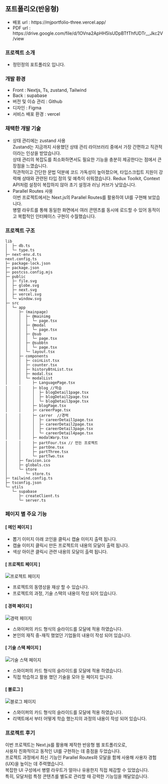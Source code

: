 <h2>포트폴리오(반응형)</h2>

<ul>
        <li>배포 url : https://mjportfolio-three.vercel.app/</li>
        <li>PDF url : https://drive.google.com/file/d/1OVna2ApHH5IsUDpBTfThfUDTr__Jkc2V/view</li>
</ul>

<h3>프로젝트 소개</h3>
<ul>
        <li>정민정의 포트폴리오 입니다.</li>
</ul>


<h3>개발 환경</h3>
<ul>
      <li>Front : Nextjs, Ts, zustand, Tailwind</li>
      <li>Back : supabase</li>
      <li>버전 및 이슈 관리 : Github</li>
      <li>디자인 : Figma</li>
      <li>서비스 배포 환경 : vercel</li>
</ul>


<h3>채택한 개발 기술</h3>
<ul>
      <li>  상태 관리에는 zustand 사용<br>
            Zustand는 지금까지 사용했던 상태 관리 라이브러리 중에서 가장 간편하고 직관적이라는 인상을 받았습니다.<br>
            상태 관리의 복잡도를 최소화하면서도 필요한 기능을 충분히 제공한다는 점에서 큰 장점을 느꼈습니다.<br>
            직관적이고 간단한 문법 덕분에 코드 가독성이 높아졌으며, 타입스크립트 지원이 강력해 상태와 관련된 타입 정의 및 예측이 쉬워졌습니다.
            Redux Toolkit, Context API처럼 설정이 복잡하지 않아 초기 설정과 러닝 커브가 낮았습니다.
      </li>
      <li>
            Parallel Routes 사용<br>
            이번 프로젝트에서는 Next.js의 Parallel Routes를 활용하여 UI를 구현해 보았습니다.<br>
            병렬 라우트를 통해 동일한 화면에서 여러 콘텐츠를 동시에 로드할 수 있어 동적이고 복합적인 인터페이스 구현이 수월했습니다.
      </li>
</ul>



<h3>프로젝트 구조</h3>

```
lib
│  ├─ db.ts
│  └─ type.ts
├─ next-env.d.ts
next.config.ts
├─ package-lock.json
├─ package.json
├─ postcss.config.mjs
├─ public
│  ├─ file.svg
│  ├─ globe.svg
│  ├─ next.svg
│  ├─ vercel.svg
│  └─ window.svg
├─ src
│  └─ app
│     ├─ (mainpage)
│     │  ├─ @mainimg
│     │  │  └─ page.tsx
│     │  ├─ @modal
│     │  │  └─ page.tsx
│     │  ├─ @sub
│     │  │  └─ page.tsx
│     │  ├─ @subbtn
│     │  │  └─ page.tsx
│     │  └─ layout.tsx
│     ├─ components
│     │  ├─ coinList.tsx
│     │  ├─ counter.tsx
│     │  ├─ historyBtnList.tsx
│     │  ├─ modal.tsx
│     │  └─ modalList
│     │     ├─ LanguagePage.tsx
│     │     ├─ blog //학습
│     │     │  ├─ blogDetail1page.tsx
│     │     │  ├─ blogDetail2page.tsx
│     │     │  └─ blogDetail3page.tsx
│     │     ├─ blogPage.tsx
│     │     ├─ careerPage.tsx
│     │     ├─ carrer  //경력
│     │     │  ├─ careerDetail1page.tsx
│     │     │  ├─ careerDetail2page.tsx
│     │     │  ├─ careerDetail3page.tsx
│     │     │  └─ careerDetail4page.tsx
│     │     ├─ modalWarp.tsx
│     │     ├─ partFour.tsx // 만든 프로젝트
│     │     ├─ partOne.tsx
│     │     ├─ partThree.tsx
│     │     └─ partTwo.tsx
│     ├─ favicon.ico
│     ├─ globals.css
│     └─ store
│        └─ store.ts
├─ tailwind.config.ts
├─ tsconfig.json
└─ utils
   └─ supabase
      ├─ createClient.ts
      └─ server.ts
```


<h3>페이지 별 주요 기능</h3>
<h4>[ 메인 페이지 ] </h4>
<ul>
      <li>뽑기 이미지 아래 코인을 클릭시 캡슐 이미지 출력 됩니다.</li>
      <li>캡슐 이미지 클릭시 만든 프로젝트의 내용의 모달이 출력 됩니다.</li>
      <li>색상 아이콘 클릭시 관련 내용의 모달이 출력 됩니다.</li>
</ul>

<h4>[ 프로젝트 페이지 ] </h4>
<img src="https://github.com/user-attachments/assets/80ee1530-425f-423b-b124-5e20e3831c6a" alt="프로젝트 페이지"/>
<ul>
      <li>프로젝트의 동영상을 재상 할 수 있습니다.</li>
      <li>프로젝트의 과정, 기술 스택의 내용이 작성 되어 있습니다.</li>
</ul>

<h4>[ 경력 페이지 ] </h4>
<img src="https://github.com/user-attachments/assets/d773d1db-e9b6-4789-806f-b614db86d4eb" alt="경력 페이지"/>
<ul>
      <li>스와이퍼의 카드 형식의 슬라이드를 모달에 적용 하였습니다.</li>
      <li>본인의 재직 중-재직 했었던 기업들의 내용이 작성 되어 있습니다. </li>
</ul>

<h4>[ 기술 스택 페이지 ] </h4>
<img src="https://github.com/user-attachments/assets/d17087c3-b4c4-49c8-8992-73b5809e8fa0" alt="기술 스택 페이지"/>
<ul>
      <li>스와이퍼의 카드 형식의 슬라이드를 모달에 적용 하였습니다.</li>
      <li>직접 학습하고 활용 했던 기술을 모아 둔 페이지 입니다.</li>
</ul>

<h4>[ 블로그 ] </h4>
<img src="https://github.com/user-attachments/assets/c1a6efca-b41d-44c7-835e-51fdea18295b" alt="블로그 페이지"/>
<ul>
      <li>스와이퍼의 카드 형식의 슬라이드를 모달에 적용 하였습니다.</li>
      <li>리액트에서 부터 어떻게 학습 했는지의 과정의 내용이 작성 되어 있습니다.</li>
</ul>



<h3>프로젝트 후기</h3>
이번 프로젝트는 Next.js를 활용해 제작한 반응형 웹 포트폴리오로,<br> 
사용자 친화적이고 동적인 UI를 구현하는 데 중점을 두었습니다. <br>
프로젝트 과정에서 최신 기능인 Parallel Routes와 모달을 함께 사용해 사용자 경험(UX)을 높이는 데 주력했습니다.<br>
복잡한 UI 구성에서 병렬 라우트가 얼마나 유용한지 직접 체감할 수 있었습니다. <br>
특히, 모달처럼 특정 콘텐츠를 별도로 관리할 때 강력한 기능임을 깨달았습니다.
